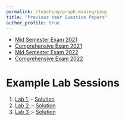 ```yaml
---
permalink: /teaching/graph-mining/pyqs
title: "Previous Year Question Papers"
author_profile: true
---
```


- <a href="../files/m2021.pdf" download="m2021">Mid Semester Exam 2021</a>
- <a href="../files/c2021.pdf" download="c2021">Comprehensive Exam 2021</a>
- <a href="../files/m2022.pdf" download="m2022">Mid Semester Exam 2022</a>
- <a href="../files/c2022.pdf" download="c2022">Comprehensive Exam 2022</a>

Example Lab Sessions
======
1. <a href="../files/l1.pdf" download="l1">Lab 1 </a> :- <a href="../files/l1_s.pdf" download="l1_s">Solution</a>
2. <a href="../files/l2.pdf" download="l2">Lab 2 </a> :- <a href="../files/l2_s.pdf" download="l2_s">Solution</a>
3. <a href="../files/l3.pdf" download="l3">Lab 3 </a> :- <a href="../files/l3_s.pdf" download="l3_s">Solution</a>

  
